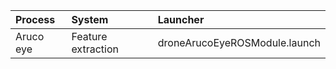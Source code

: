| Process |  System | Launcher  |
| :-------| :------- | :-------- |
| Aruco eye | Feature extraction | droneArucoEyeROSModule.launch |